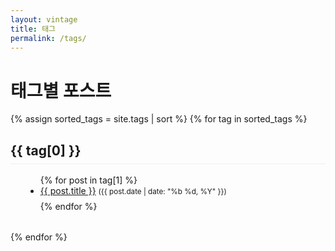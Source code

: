 ```yaml
---
layout: vintage
title: 태그
permalink: /tags/
---
```


<h1>태그별 포스트</h1>

<div class="tags-page">
  {% assign sorted_tags = site.tags | sort %}
  {% for tag in sorted_tags %}
    <div class="tag-section" id="{{ tag[0] | slugify }}">
      <h2>{{ tag[0] }}</h2>
      <ul>
        {% for post in tag[1] %}
        <li>
          <a href="{{ post.url | relative_url }}">{{ post.title }}</a>
          <small>({{ post.date | date: "%b %d, %Y" }})</small>
        </li>
        {% endfor %}
      </ul>
    </div>
  {% endfor %}
</div>

<style>
  .tag-section {
    margin-bottom: 2rem;
  }
  .tag-section h2 {
    border-bottom: 1px solid #eee;
    padding-bottom: 0.5rem;
  }
  .tag-section ul {
    list-style-type: disc;
    margin-left: 1.5rem;
  }
  .tag-section li {
    margin-bottom: 0.5rem;
  }
</style>